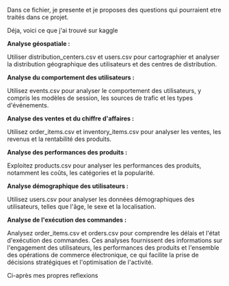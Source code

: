 Dans ce fichier, je presente et je proposes des questions qui pourraient etre traités dans ce projet.

Déja, voici ce que j'ai trouvé sur kaggle


**Analyse géospatiale :**

Utiliser distribution_centers.csv et users.csv pour cartographier et analyser la distribution géographique des utilisateurs et des centres de distribution.


**Analyse du comportement des utilisateurs :**

Utilisez events.csv pour analyser le comportement des utilisateurs, y compris les modèles de session, les sources de trafic et les types d'événements.

**Analyse des ventes et du chiffre d'affaires :**

Utilisez order_items.csv et inventory_items.csv pour analyser les ventes, les revenus et la rentabilité des produits.

**Analyse des performances des produits :**

Exploitez products.csv pour analyser les performances des produits, notamment les coûts, les catégories et la popularité.

**Analyse démographique des utilisateurs :**

Utilisez users.csv pour analyser les données démographiques des utilisateurs, telles que l'âge, le sexe et la localisation.

**Analyse de l'exécution des commandes :**

Analysez order_items.csv et orders.csv pour comprendre les délais et l'état d'exécution des commandes.
Ces analyses fournissent des informations sur l'engagement des utilisateurs, les performances des produits et l'ensemble des opérations de commerce électronique, ce qui facilite la prise de décisions stratégiques et l'optimisation de l'activité.



Ci-après mes propres reflexions
